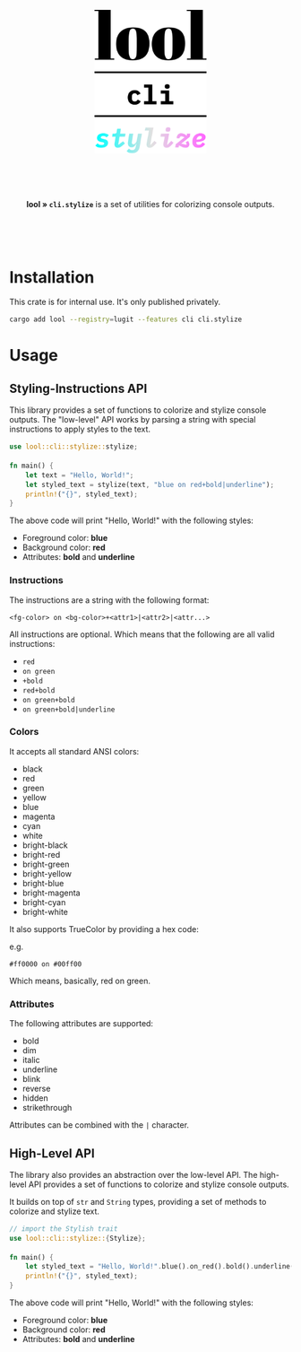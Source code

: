 <p align="center"><img src="../../../.github/img/logo-cli-colors.svg" width="200"></p>

<br>
<br>
<br>

<p align="center"><b>lool » <code>cli.stylize</code></b> is a set of utilities for colorizing console outputs.
</p>

<br>
<br>
<br>

# Installation

This crate is for internal use. It's only published privately. 

```bash
cargo add lool --registry=lugit --features cli cli.stylize
```

# Usage

## Styling-Instructions API

This library provides a set of functions to colorize and stylize console outputs. The "low-level" API works by parsing a string with special instructions to apply styles to the text.

```rs
use lool::cli::stylize::stylize;

fn main() {
    let text = "Hello, World!";
    let styled_text = stylize(text, "blue on red+bold|underline");
    println!("{}", styled_text);
}
```

The above code will print "Hello, World!" with the following styles:

- Foreground color: **blue**
- Background color: **red**
- Attributes: **bold** and **underline**

### Instructions

The instructions are a string with the following format:

```plaintext
<fg-color> on <bg-color>+<attr1>|<attr2>|<attr...>
```

All instructions are optional. Which means that the following are all valid instructions:

- `red`
- `on green`
- `+bold`
- `red+bold`
- `on green+bold`
- `on green+bold|underline`

### Colors
It accepts all standard ANSI colors:

- black
- red
- green
- yellow
- blue
- magenta
- cyan
- white
- bright-black
- bright-red
- bright-green
- bright-yellow
- bright-blue
- bright-magenta
- bright-cyan
- bright-white

It also supports TrueColor by providing a hex code:

e.g.

```plaintext
#ff0000 on #00ff00
```

Which means, basically, red on green.

### Attributes

The following attributes are supported:

- bold
- dim
- italic
- underline
- blink
- reverse
- hidden
- strikethrough

Attributes can be combined with the `|` character.

## High-Level API

The library also provides an abstraction over the low-level API. The high-level API provides a set of functions to colorize and stylize console outputs.

It builds on top of `str` and `String` types, providing a set of methods to colorize and stylize text.

```rs
// import the Stylish trait
use lool::cli::stylize::{Stylize};

fn main() {
    let styled_text = "Hello, World!".blue().on_red().bold().underline();
    println!("{}", styled_text);
}

```

The above code will print "Hello, World!" with the following styles:

- Foreground color: **blue**
- Background color: **red**
- Attributes: **bold** and **underline**